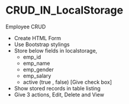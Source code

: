 # CRUD_IN_LocalStorage
Employee CRUD

- Create HTML Form 
- Use Bootstrap stylings
- Store below fields in localstorage, 
    - emp_id
    - emp_name
    - emp_gender
    - emp_salary
    - active (true , false) [Give check box]
- Show stored records in table listing
- Give 3 actions, Edit, Delete and View
